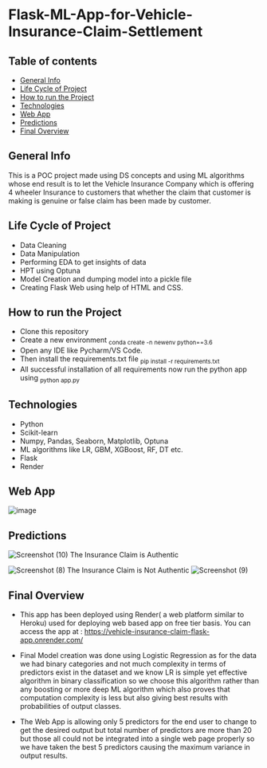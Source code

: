 # Flask-ML-App-for-Vehicle-Insurance-Claim-Settlement

## Table of contents
* [General Info](#general-info)
* [Life Cycle of Project](#life-cycle-of-project)
* [How to run the Project](#how-to-run-the-project)
* [Technologies](#technologies)
* [Web App](#web-app)
* [Predictions](#predictions)
* [Final Overview](#overview)

## General Info
This is a POC project made using DS concepts and using ML algorithms whose end result is to let the Vehicle Insurance Company which is offering 4 wheeler Insurance to customers that whether the claim that customer is making is genuine or false claim has been made by customer.

## Life Cycle of Project
* Data Cleaning
* Data Manipulation
* Performing EDA to get insights of data 
* HPT using Optuna
* Model Creation and dumping model into a pickle file
* Creating Flask Web using help of HTML and CSS.

## How to run the Project
* Clone this repository
* Create a new environment <sub>conda create -n newenv python==3.6</sub>
* Open any IDE like Pycharm/VS Code.
* Then install the requirements.txt file <sub>pip install -r requirements.txt</sub>
* All successful installation of all requirements now run the python app using <sub>python app.py</sub>

## Technologies
* Python
* Scikit-learn
* Numpy, Pandas, Seaborn, Matplotlib, Optuna
* ML algorithms like LR, GBM, XGBoost, RF, DT etc.
* Flask 
* Render

## Web App
![image](https://user-images.githubusercontent.com/44944830/232671174-bfd0c3a9-35b9-46af-92bb-a325781f36c6.png)

## Predictions
![Screenshot (10)](https://user-images.githubusercontent.com/44944830/216769767-f466f170-8109-4058-96f2-3d6a3097dbb7.png)
The Insurance Claim is Authentic

![Screenshot (8)](https://user-images.githubusercontent.com/44944830/216769783-52895686-f96d-45a2-ba8c-4aeb1878bc1c.png)
The Insurance Claim is Not Authentic
![Screenshot (9)](https://user-images.githubusercontent.com/44944830/216769814-d5718e4a-fa66-4382-be81-5f6e141a137f.png)

## Final Overview

* This app has been deployed using Render( a web platform similar to Heroku) used for deploying web based app on free tier basis.
You can access the app at : https://vehicle-insurance-claim-flask-app.onrender.com/

* Final Model creation was done using Logistic Regression as for the data we had binary categories and not much complexity in terms of predictors exist in the dataset and we know LR is simple yet effective algorithm in binary classification so we choose this algorithm rather than any boosting or more deep ML algorithm which also proves that computation complexity is less but also giving best results with probabilities of output classes.

* The Web App is allowing only 5 predictors for the end user to change to get the desired output but total number of predictors are more than 20 but those all could not be integrated into a single web page properly so we have taken the best 5 predictors causing the maximum variance in output results.

